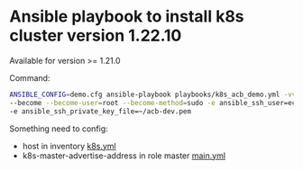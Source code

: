 # Ansible playbook to install k8s cluster version 1.22.10

Available for version >= 1.21.0

Command:

```bash
ANSIBLE_CONFIG=demo.cfg ansible-playbook playbooks/k8s_acb_demo.yml -vv \
--become --become-user=root --become-method=sudo -e ansible_ssh_user=ec2-user \
-e ansible_ssh_private_key_file=~/acb-dev.pem
```

Something need to config:
- host in inventory [k8s.yml](../../../inventory/demo/k8s.yml)
- k8s-master-advertise-address in role master [main.yml](master/defaults/main.yml)